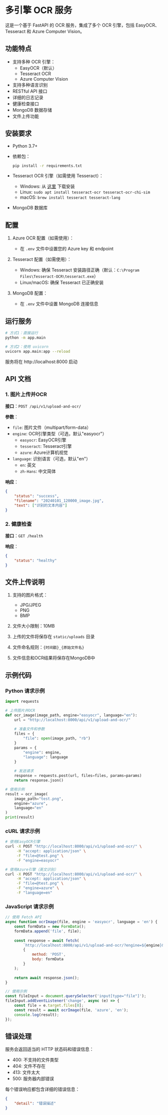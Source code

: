 # 多引擎 OCR 服务

这是一个基于 FastAPI 的 OCR 服务，集成了多个 OCR 引擎，包括 EasyOCR、Tesseract 和 Azure Computer Vision。

## 功能特点

- 支持多种 OCR 引擎：
  - EasyOCR（默认）
  - Tesseract OCR
  - Azure Computer Vision
- 支持多种语言识别
- RESTful API 接口
- 详细的日志记录
- 健康检查接口
- MongoDB 数据存储
- 文件上传功能

## 安装要求

- Python 3.7+
- 依赖包：
  ```bash
  pip install -r requirements.txt
  ```

- Tesseract OCR 引擎（如需使用 Tesseract）：
  - Windows: 从 [这里](https://github.com/UB-Mannheim/tesseract/wiki) 下载安装
  - Linux: `sudo apt install tesseract-ocr tesseract-ocr-chi-sim`
  - macOS: `brew install tesseract tesseract-lang`

- MongoDB 数据库

## 配置

1. Azure OCR 配置（如需使用）：
   - 在 `.env` 文件中设置您的 Azure key 和 endpoint

2. Tesseract 配置（如需使用）：
   - Windows: 确保 Tesseract 安装路径正确（默认：`C:\Program Files\Tesseract-OCR\tesseract.exe`）
   - Linux/macOS: 确保 Tesseract 已正确安装

3. MongoDB 配置：
   - 在 `.env` 文件中设置 MongoDB 连接信息

## 运行服务

```bash
# 方式1：直接运行
python -m app.main

# 方式2：使用 uvicorn
uvicorn app.main:app --reload
```

服务将在 http://localhost:8000 启动

## API 文档

### 1. 图片上传并OCR

**接口**：`POST /api/v1/upload-and-ocr/`

**参数**：
- `file`: 图片文件（multipart/form-data）
- `engine`: OCR引擎类型（可选，默认"easyocr"）
  - `easyocr`: EasyOCR引擎
  - `tesseract`: Tesseract引擎
  - `azure`: Azure计算机视觉
- `language`: 识别语言（可选，默认"en"）
  - `en`: 英文
  - `zh-Hans`: 中文简体

**响应**：
```json
{
    "status": "success",
    "filename": "20240101_120000_image.jpg",
    "text": ["识别的文本内容"]
}
```

### 2. 健康检查

**接口**：`GET /health`

**响应**：
```json
{
    "status": "healthy"
}
```

## 文件上传说明

1. 支持的图片格式：
   - JPG/JPEG
   - PNG
   - BMP

2. 文件大小限制：10MB

3. 上传的文件将保存在 `static/uploads` 目录

4. 文件命名规则：`{时间戳}_{原始文件名}`

5. 文件信息和OCR结果将保存在MongoDB中

## 示例代码

### Python 请求示例

```python
import requests

# 上传图片并OCR
def ocr_image(image_path, engine="easyocr", language="en"):
    url = "http://localhost:8000/api/v1/upload-and-ocr/"
    
    # 准备文件和参数
    files = {
        "file": open(image_path, "rb")
    }
    params = {
        "engine": engine,
        "language": language
    }
    
    # 发送请求
    response = requests.post(url, files=files, params=params)
    return response.json()

# 使用示例
result = ocr_image(
    image_path="test.png",
    engine="azure",
    language="en"
)
print(result)
```

### cURL 请求示例

```bash
# 使用EasyOCR引擎
curl -X POST "http://localhost:8000/api/v1/upload-and-ocr/" \
     -H "accept: application/json" \
     -F "file=@test.png" \
     -F "engine=easyocr"

# 使用Azure引擎（英文识别）
curl -X POST "http://localhost:8000/api/v1/upload-and-ocr/" \
     -H "accept: application/json" \
     -F "file=@test.png" \
     -F "engine=azure" \
     -F "language=en"
```

### JavaScript 请求示例

```javascript
// 使用 Fetch API
async function ocrImage(file, engine = 'easyocr', language = 'en') {
    const formData = new FormData();
    formData.append('file', file);
    
    const response = await fetch(
        `http://localhost:8000/api/v1/upload-and-ocr/?engine=${engine}&language=${language}`,
        {
            method: 'POST',
            body: formData
        }
    );
    
    return await response.json();
}

// 使用示例
const fileInput = document.querySelector('input[type="file"]');
fileInput.addEventListener('change', async (e) => {
    const file = e.target.files[0];
    const result = await ocrImage(file, 'azure', 'en');
    console.log(result);
});
```

## 错误处理

服务会返回适当的 HTTP 状态码和错误信息：
- 400: 不支持的文件类型
- 404: 文件不存在
- 413: 文件太大
- 500: 服务器内部错误

每个错误响应都包含详细的错误信息：
```json
{
    "detail": "错误描述"
}